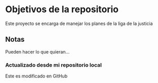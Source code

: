 # Objetivos de la repositorio
Este proyecto se encarga de manejar los planes de la liga de la justicia


## Notas
Pueden hacer lo que quieran...


### Actualizado desde mi repositorio local
Este es modificado en GitHub
